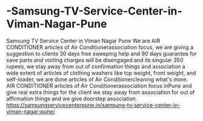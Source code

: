 # -Samsung-TV-Service-Center-in-Viman-Nagar-Pune
 Samsung TV Service Center in Viman Nagar Pune We are AIR CONDITIONER articles of Air Conditionerassociation focus, we are giving a suggestion to clients 30 days free sweeping help and 90 days guarantee for save parts and visiting charges will be disengaged and its singular 350 rupees, we stay away from out of confirmation things and association a wide extent of articles of clothing washers like top weight, front weight, and self-loader, we are done articles of Air Conditionercleaning what's more. AIR CONDITIONER articles of Air Conditionerassociation focus inPune  and give real extra things for the client we stay away from association for out of affirmation things and we give doorstep association.  https://samsungservicecenterpune.in/samsung-tv-service-center-in-viman-nagar-pune/
